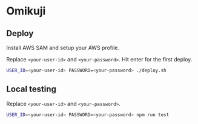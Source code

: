 # Omikuji

## Deploy

Install AWS SAM and setup your AWS profile.

Replace `<your-user-id>` and `<your-password>`.
Hit enter for the first deploy.

```bash
USER_ID=<your-user-id> PASSWORD=<your-password> ./deploy.sh
```

## Local testing

Replace `<your-user-id>` and `<your-password>`.

```bash
USER_ID=<your-user-id> PASSWORD=<your-password> npm run test
```
